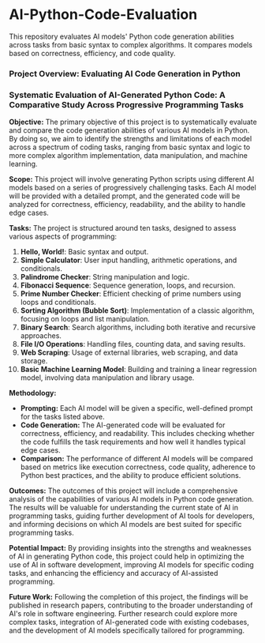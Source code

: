 # AI-Python-Code-Evaluation
This repository evaluates AI models' Python code generation abilities across tasks from basic syntax to complex algorithms. It compares models based on correctness, efficiency, and code quality.
### Project Overview: Evaluating AI Code Generation in Python
### Systematic Evaluation of AI-Generated Python Code: A Comparative Study Across Progressive Programming Tasks

**Objective:**
The primary objective of this project is to systematically evaluate and compare the code generation abilities of various AI models in Python. By doing so, we aim to identify the strengths and limitations of each model across a spectrum of coding tasks, ranging from basic syntax and logic to more complex algorithm implementation, data manipulation, and machine learning.

**Scope:**
This project will involve generating Python scripts using different AI models based on a series of progressively challenging tasks. Each AI model will be provided with a detailed prompt, and the generated code will be analyzed for correctness, efficiency, readability, and the ability to handle edge cases.

**Tasks:**
The project is structured around ten tasks, designed to assess various aspects of programming:

1. **Hello, World!**: Basic syntax and output.
2. **Simple Calculator**: User input handling, arithmetic operations, and conditionals.
3. **Palindrome Checker**: String manipulation and logic.
4. **Fibonacci Sequence**: Sequence generation, loops, and recursion.
5. **Prime Number Checker**: Efficient checking of prime numbers using loops and conditionals.
6. **Sorting Algorithm (Bubble Sort)**: Implementation of a classic algorithm, focusing on loops and list manipulation.
7. **Binary Search**: Search algorithms, including both iterative and recursive approaches.
8. **File I/O Operations**: Handling files, counting data, and saving results.
9. **Web Scraping**: Usage of external libraries, web scraping, and data storage.
10. **Basic Machine Learning Model**: Building and training a linear regression model, involving data manipulation and library usage.

**Methodology:**
- **Prompting:** Each AI model will be given a specific, well-defined prompt for the tasks listed above.
- **Code Generation:** The AI-generated code will be evaluated for correctness, efficiency, and readability. This includes checking whether the code fulfills the task requirements and how well it handles typical edge cases.
- **Comparison:** The performance of different AI models will be compared based on metrics like execution correctness, code quality, adherence to Python best practices, and the ability to produce efficient solutions.

**Outcomes:**
The outcomes of this project will include a comprehensive analysis of the capabilities of various AI models in Python code generation. The results will be valuable for understanding the current state of AI in programming tasks, guiding further development of AI tools for developers, and informing decisions on which AI models are best suited for specific programming tasks.

**Potential Impact:**
By providing insights into the strengths and weaknesses of AI in generating Python code, this project could help in optimizing the use of AI in software development, improving AI models for specific coding tasks, and enhancing the efficiency and accuracy of AI-assisted programming.

**Future Work:**
Following the completion of this project, the findings will be published in research papers, contributing to the broader understanding of AI's role in software engineering. Further research could explore more complex tasks, integration of AI-generated code with existing codebases, and the development of AI models specifically tailored for programming.
